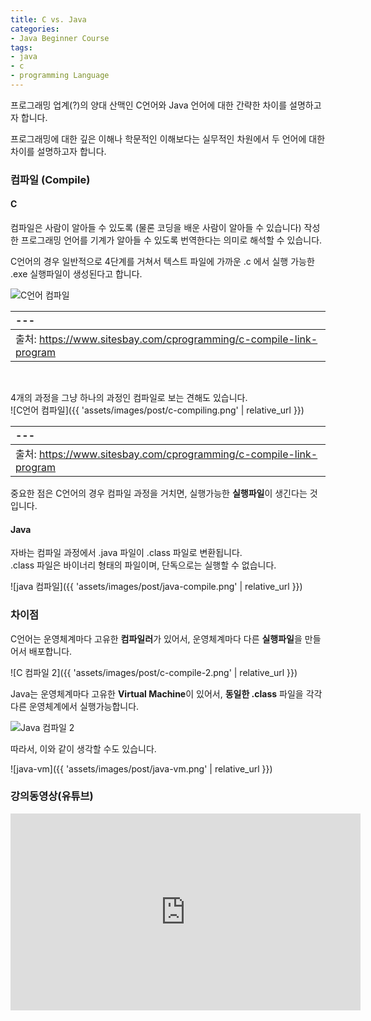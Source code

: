 ```yaml
---
title: C vs. Java
categories:
- Java Beginner Course
tags:
- java
- c
- programming Language
---
```


프로그래밍 업계(?)의 양대 산맥인 C언어와 Java 언어에 대한 간략한 차이를 설명하고자 합니다.   

프로그래밍에 대한 깊은 이해나 학문적인 이해보다는 실무적인 차원에서 두 언어에 대한 차이를 설명하고자 합니다.

### 컴파일 (Compile)
#### C


컴파일은 사람이 알아들 수 있도록 (물론 코딩을 배운 사람이 알아들 수 있습니다) 작성한 프로그래밍 언어를 기계가 알아들 수 있도록 번역한다는 의미로 해석할 수 있습니다.

C언어의 경우 일반적으로 4단계를 거쳐서 텍스트 파일에 가까운 .c 에서 실행 가능한 .exe 실행파일이 생성된다고 합니다.

![C언어 컴파일](https://www.sitesbay.com/cprogramming/images/compile-linking/compiling-linking.png)

|---|
|:---|
| 출처: https://www.sitesbay.com/cprogramming/c-compile-link-program |   

<br/>

4개의 과정을 그냥 하나의 과정인 컴파일로 보는 견해도 있습니다.    
![C언어 컴파일]({{ 'assets/images/post/c-compiling.png' | relative_url }})

|---|
|:---|
| 출처: https://www.sitesbay.com/cprogramming/c-compile-link-program |


중요한 점은 C언어의 경우 컴파일 과정을 거치면, 실행가능한 **실행파일**이 생긴다는 것입니다.

#### Java

자바는 컴파일 과정에서 .java 파일이 .class 파일로 변환됩니다.   
.class 파일은 바이너리 형태의 파일이며, 단독으로는 실행할 수 없습니다.

![java 컴파일]({{ 'assets/images/post/java-compile.png' | relative_url }})


### 차이점

C언어는 운영체계마다 고유한 **컴파일러**가 있어서, 운영체계마다 다른 **실행파일**을 만들어서 배포합니다.   

![C 컴파일 2]({{ 'assets/images/post/c-compile-2.png' | relative_url }})

Java는 운영체계마다 고유한 **Virtual Machine**이 있어서, **동일한 .class** 파일을 각각 다른 운영체계에서 실행가능합니다.

![Java 컴파일 2](https://miro.medium.com/max/700/0*sdC9GbNa659Ftywc.png)

따라서, 이와 같이 생각할 수도 있습니다.

![java-vm]({{ 'assets/images/post/java-vm.png' | relative_url }})


### 강의동영상(유튜브)

<iframe width="560" height="315" src="https://www.youtube.com/embed/eyBPrdm91AY" frameborder="0" allow="accelerometer; autoplay; clipboard-write; encrypted-media; gyroscope; picture-in-picture" allowfullscreen></iframe>
